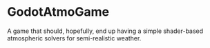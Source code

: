 # GodotAtmoGame
A game that should, hopefully, end up having a simple shader-based atmospheric solvers for semi-realistic weather.
